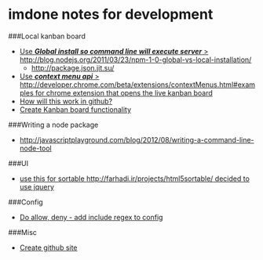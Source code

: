 imdone notes for development
==========
###Local kanban board 
- [Use ***Global install so command line will execute server*** > <http://blog.nodejs.org/2011/03/23/npm-1-0-global-vs-local-installation/>](#done:40)
   - <http://package.json.jit.su/>
- [Use ***context menu api*** > <http://developer.chrome.com/beta/extensions/contextMenus.html#examples> for chrome extension that opens the live kanban board](#todo:0)
- [How will this work in github?](#done:30)
- [Create Kanban board functionality](#done:10)

###Writing a node package
- <http://javascriptplayground.com/blog/2012/08/writing-a-command-line-node-tool>

###UI
- [use this for sortable <http://farhadi.ir/projects/html5sortable/> decided to use jquery](#done:50)

###Config
- [Do allow, deny - add include regex to config](#doing:10)

###Misc
- [Create github site](#doing:0)





